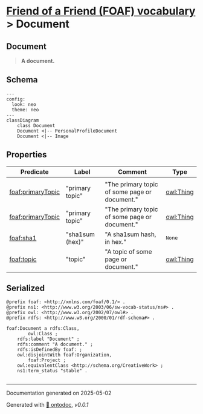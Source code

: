 # [Friend of a Friend (FOAF) vocabulary](../homepage.md) > Document

## Document

> **A document.**

## Schema

```mermaid
---
config:
  look: neo
  theme: neo
---
classDiagram
    class Document
    Document <|-- PersonalProfileDocument
    Document <|-- Image
```


## Properties
| Predicate | Label | Comment | Type |
| -------------------------------- | -------------------------------- | ------------------------------------ | ---- |
| |
|[foaf:primaryTopic](../property/primaryTopic.md) | "primary topic" | "The primary topic of some page or document." |[owl:Thing](<http://www.w3.org/2002/07/owl#Thing>) | |
|[foaf:primaryTopic](../property/primaryTopic.md) | "primary topic" | "The primary topic of some page or document." |[owl:Thing](<http://www.w3.org/2002/07/owl#Thing>) | |
|[foaf:sha1](../property/sha1.md) | "sha1sum (hex)" | "A sha1sum hash, in hex." |<kbd>None</kbd> | |
|[foaf:topic](../property/topic.md) | "topic" | "A topic of some page or document." |[owl:Thing](<http://www.w3.org/2002/07/owl#Thing>) |


## Serialized

```ttl
@prefix foaf: <http://xmlns.com/foaf/0.1/> .
@prefix ns1: <http://www.w3.org/2003/06/sw-vocab-status/ns#> .
@prefix owl: <http://www.w3.org/2002/07/owl#> .
@prefix rdfs: <http://www.w3.org/2000/01/rdf-schema#> .

foaf:Document a rdfs:Class,
        owl:Class ;
    rdfs:label "Document" ;
    rdfs:comment "A document." ;
    rdfs:isDefinedBy foaf: ;
    owl:disjointWith foaf:Organization,
        foaf:Project ;
    owl:equivalentClass <http://schema.org/CreativeWork> ;
    ns1:term_status "stable" .


```

---

Documentation generated on 2025-05-02

Generated with [📑 ontodoc](https://github.com/StephaneBranly/ontodoc), *v0.0.1*